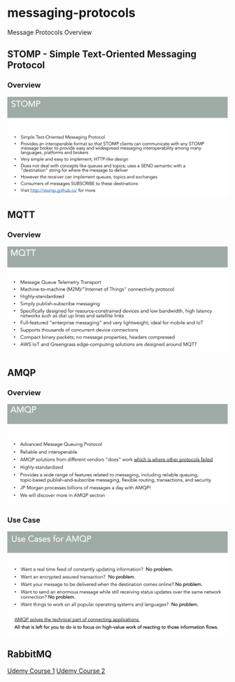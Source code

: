 # messaging-protocols
Message Protocols Overview

## STOMP - Simple Text-Oriented Messaging Protocol
### Overview
<img src="Image/STOMP.png" alt="STOMP" >

## MQTT
### Overview
<img src="Image/MQTT.png" alt="MQTT" >

## AMQP
### Overview
<img src="Image/AMQP.png" alt="AMQP" >

### Use Case
<img src="Image/UseCaseForAMQP.png" alt="Use Case" >

## RabbitMQ
[Udemy Course 1](https://www.udemy.com/course/learn-rabbitmq-asynchronous-messaging-with-java-and-spring/)
[Udemy Course 2](https://www.udemy.com/course/rabbitmq-and-messaging-concepts/)
